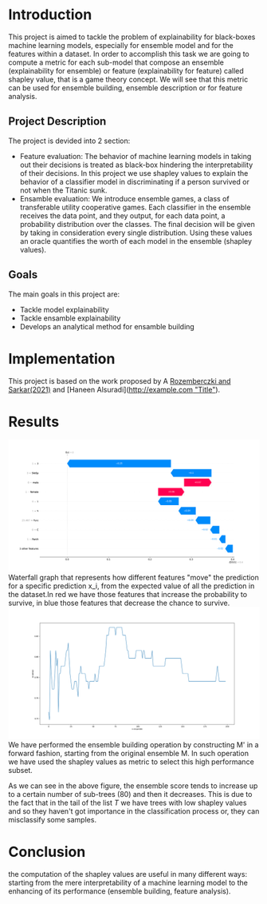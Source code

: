 # Introduction
This project is aimed to tackle the problem of explainability for black-boxes machine learning models, especially  for ensemble model and for the features within a dataset.
In order to accomplish this task we are going to compute a metric for each sub-model that compose an ensemble (explainability for ensemble) or feature (explainability for feature) called shapley value, that is a game theory concept. We will see that this metric can be used for ensemble building, ensemble description or for feature analysis.
## Project Description

The project is devided into 2 section:
- Feature evaluation: The behavior of machine learning models in taking out their decisions is treated as black-box hindering the interpretability of their decisions. In this project we use shapley values to explain the behavior of a classifier model in discriminating if a person survived or not when the Titanic sunk.
- Ensamble evaluation:  We introduce ensemble games, a class of transferable utility cooperative games. Each classifier in the ensemble receives the data point, and they output, for each data point, a probability distribution over the classes. The final decision will be given by taking in consideration every single distribution. Using these values an oracle quantifies the worth of each model in the ensemble (shapley values).

## Goals
The main goals in this project are:
- Tackle model explainability
- Tackle ensamble explainability
- Develops an analytical method for ensamble building

# Implementation
This project is based on the work proposed by A [Rozemberczki and Sarkar(2021)](https://arxiv.org/abs/2101.02153) and [Haneen Alsuradi]([http://example.com "Title"](http://papers.nips.cc/paper/7062-a-unified-approach-to-interpreting-model-predictions.pdf)).
# Results
![Alt](/results/waterfall_ensamble.png)
Waterfall graph that represents how different features "move" the prediction for a specific prediction x_i, from the expected value of all the prediction in the dataset.In red we have those features that increase the probability to survive, in blue those features that decrease the chance to survive.
![Alt](/results/ensamble_building3.png)
We have performed the ensemble building operation by constructing M' in a forward fashion, starting from the original ensemble M. In such operation we have used the shapley values as  metric to select this high performance subset.

As we can see in the above figure, the ensemble score tends to increase up to a certain number of sub-trees (80) and then it decreases. This is due to the fact that in the tail of the list $T$ we have trees with low shapley values and so they haven't got importance in the classification process or, they can misclassify some samples.

# Conclusion
the computation of the shapley values are useful in many different ways: starting from the mere interpretability of a machine learning model to the enhancing of its performance (ensemble building, feature analysis).
